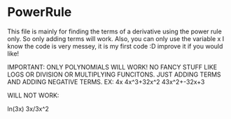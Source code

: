 # PowerRule
This file is mainly for finding the terms of a derivative using the power rule only. So only adding terms will work.
Also, you can only use the variable x 
I know the code is very messey, it is my first code :D improve it if you would like!

IMPORTANT: ONLY POLYNOMIALS WILL WORK! NO FANCY STUFF LIKE LOGS OR DIVISION OR MULTIPLYING FUNCITONS. JUST ADDING TERMS AND ADDING NEGATIVE TERMS.
EX:
4x
4x^3+32x^2
43x^2+-32x+3

WILL NOT WORK:

ln(3x)
3x/3x^2
